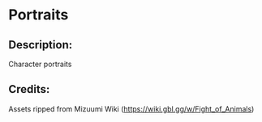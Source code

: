 # Portraits

## Description: 

Character portraits

## Credits: 

Assets ripped from Mizuumi Wiki (https://wiki.gbl.gg/w/Fight_of_Animals)

